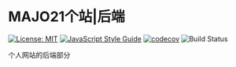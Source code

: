 # MAJO21个站|后端

[![License: MIT](https://img.shields.io/badge/License-MIT-yellow.svg)](https://opensource.org/licenses/MIT)
[![JavaScript Style Guide](https://img.shields.io/badge/code_style-standard-brightgreen.svg)](https://standardjs.com)
[![codecov](https://img.shields.io/codecov/c/gh/yennlou/majo21-backend/dev)](https://codecov.io/gh/yennlou/majo21-backend/branch/dev/graph)
![Build Status](https://codebuild.ap-southeast-2.amazonaws.com/badges?uuid=eyJlbmNyeXB0ZWREYXRhIjoiNVZkWGFsd1M5WVFEQlFWR21zNUJVcVN4QVVyR2M1SGFZaHhrS0FmVUlKOVdXYjB3WW0wL3plbGhrcXBFNk5RQmswUGNMd1VvM3lxRTJlRXVwY1cvV3g4PSIsIml2UGFyYW1ldGVyU3BlYyI6Ik9wS2hxY0xqMlo0TzF1Y0kiLCJtYXRlcmlhbFNldFNlcmlhbCI6MX0%3D&branch=dev)

个人网站的后端部分